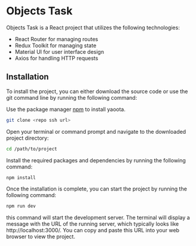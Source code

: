 # Objects Task

Objects Task is a React project that utilizes the following technologies:
 
- React Router for managing routes
- Redux Toolkit for managing state
- Material UI for user interface design
- Axios for handling HTTP requests

## Installation
To install the project, you can either download the source code or use the git command line by running the following command:


Use the package manager [npm](https://docs.npmjs.com/downloading-and-installing-node-js-and-npm) to install yaoota.

```bash
git clone <repo ssh url>

```
Open your terminal or command prompt and navigate to the downloaded project directory:
```bash
cd /path/to/project
```
Install the required packages and dependencies by running the following command:
```bash
npm install
```
Once the installation is complete, you can start the project by running the following command:
```bash
npm run dev
```
this command will start the development server. The terminal will display a message with the URL of the running server, which typically looks like http://localhost:3000/. You can copy and paste this URL into your web browser to view the project.
